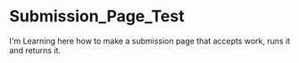 # Submission_Page_Test
I'm Learning here how to make a submission page that accepts work, runs it and returns it.
